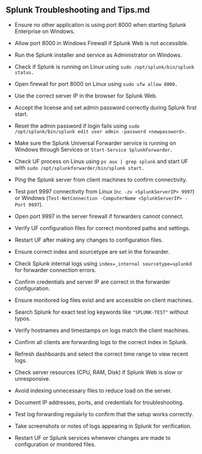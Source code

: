 ## Splunk Troubleshooting and Tips.md


* Ensure no other application is using port 8000 when starting Splunk Enterprise on Windows.

* Allow port 8000 in Windows Firewall if Splunk Web is not accessible.

* Run the Splunk installer and service as Administrator on Windows.

* Check if Splunk is running on Linux using ```sudo /opt/splunk/bin/splunk status.```

* Open firewall for port 8000 on Linux using ```sudo ufw allow 8000.```

* Use the correct server IP in the browser for Splunk Web.

* Accept the license and set admin password correctly during Splunk first start.

* Reset the admin password if login fails using ```sudo /opt/splunk/bin/splunk edit user admin -password <newpassword>.```

* Make sure the Splunk Universal Forwarder service is running on Windows through Services or ```Start-Service SplunkForwarder.```

* Check UF process on Linux using ```ps aux | grep splunk``` and start UF with ```sudo /opt/splunkforwarder/bin/splunk start.```

* Ping the Splunk server from client machines to confirm connectivity.

* Test port 9997 connectivity from Linux (```nc -zv <SplunkServerIP> 9997```) or Windows (```Test-NetConnection -ComputerName <SplunkServerIP> -Port 9997```).

* Open port 9997 in the server firewall if forwarders cannot connect.

* Verify UF configuration files for correct monitored paths and settings.

* Restart UF after making any changes to configuration files.

* Ensure correct index and sourcetype are set in the forwarder.

* Check Splunk internal logs using ```index=_internal sourcetype=splunkd``` for forwarder connection errors.

* Confirm credentials and server IP are correct in the forwarder configuration.

* Ensure monitored log files exist and are accessible on client machines.

* Search Splunk for exact test log keywords like ```"SPLUNK-TEST"``` without typos.

* Verify hostnames and timestamps on logs match the client machines.

* Confirm all clients are forwarding logs to the correct index in Splunk.

* Refresh dashboards and select the correct time range to view recent logs.

* Check server resources (CPU, RAM, Disk) if Splunk Web is slow or unresponsive.

* Avoid indexing unnecessary files to reduce load on the server.

* Document IP addresses, ports, and credentials for troubleshooting.

* Test log forwarding regularly to confirm that the setup works correctly.

* Take screenshots or notes of logs appearing in Splunk for verification.

* Restart UF or Splunk services whenever changes are made to configuration or monitored files.
